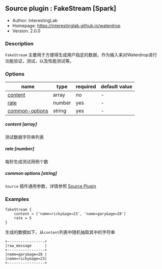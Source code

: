 ## Source plugin : FakeStream [Spark]

* Author: InterestingLab
* Homepage: https://interestinglab.github.io/waterdrop
* Version: 2.0.0

### Description

`FakeStream` 主要用于方便得生成用户指定的数据，作为输入来对Waterdrop进行功能验证，测试，以及性能测试等。


### Options

| name | type | required | default value |
| --- | --- | --- | --- |
| [content](#content-array) | array | no | - |
| [rate](#rate-number) | number | yes | - |
| [common-options](#common-options-string)| string | yes | - |


##### content [array]

测试数据字符串列表

##### rate [number]

每秒生成测试用例个数

##### common options [string]

`Source` 插件通用参数，详情参照 [Source Plugin](/zh-cn/v2/spark/configuration/source-plugins/)



### Examples

```
fakeStream {
    content = ['name=ricky&age=23', 'name=gary&age=28']
    rate = 5
}
```
生成的数据如下，从`content`列表中随机抽取其中的字符串

```
+-----------------+
|raw_message      |
+-----------------+
|name=gary&age=28 |
|name=ricky&age=23|
+-----------------+
```

